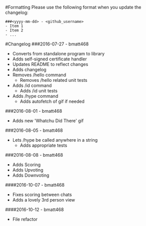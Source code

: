 #Formatting
Please use the following format when you update the changelog:
```
###<yyyy-mm-dd> - <github_username>
- Item 1
- Item 2
- ...
```

#Changelog
###2016-07-27 - bmatt468
- Converts from standalone program to library
- Adds self-signed certificate handler
- Updates README to reflect changes
- Adds changelog
- Removes /hello command
	- Removes /hello related unit tests
- Adds /id command
	- Adds /id unit tests
- Adds /hype command
	- Adds autofetch of gif if needed

###2016-08-01 - bmatt468
- Adds new 'Whatchu Did There' gif

###2016-08-05 - bmatt468
- Lets /hype be called anywhere in a string
	- Adds appropriate tests

###2016-08-08 - bmatt468
- Adds Scoring
- Adds Upvoting
- Adds Downvoting

####2016-10-07 - bmatt468
- Fixes scoring between chats
- Adds a lovely 3rd person view

####2016-10-12 - bmatt468
- File refactor
